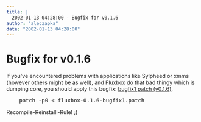 ```yaml
---
title: |
  2002-01-13 04:28:00 - Bugfix for v0.1.6
author: "aleczapka"
date: "2002-01-13 04:28:00"
---
```


# Bugfix for v0.1.6

If you've encountered problems with applications like Sylpheed or xmms (however others might be as well),
and Fluxbox do that bad thingy which is dumping core, you should apply this bugfix:
<a href="/download/patches/fluxbox-0.1.6-bugfix1.patch">bugfix1 patch (v0.1.6)</a>.
<pre>
    patch -p0 < fluxbox-0.1.6-bugfix1.patch
</pre>
Recompile-Reinstalll-Rule! ;)



